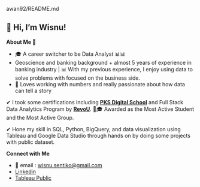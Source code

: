 awan92/README.md

## 👋 Hi, I’m Wisnu!

**About Me 👀**

- 🎓 A career switcher to be Data Analyst 📊📊
- Geoscience and banking background + almost 5 years of experience in banking industry | 📊 With my previous experience, I enjoy using data to solve problems with focused on the business side.
- 🌱 Loves working with numbers and really passionate about how data can tell a story

✔ I took some certifications including **[PKS Digital School](https://member.pksdigitalschool.id/sertifikat/generate/d53c7a54-b655-4516-8805-114269bed49a)** and Full Stack Data Analytics Program by **[RevoU](https://certificates.revou.co/wisnu-sentiko-kurniawan-certificate-completion-fsda21.pdf)**.
👨🎓 Awarded as the Most Active Student and the Most Active Group.

✔ Hone my skill in SQL, Python, BigQuery, and data visualization using Tableau and Google Data Studio through hands on by doing some projects with public dataset.

**Connect with Me**

- 📩 email : wisnu.sentiko@gmail.com
- [Linkedin](https://www.linkedin.com/in/wisnu-sentiko/)
- [Tableau Public](https://public.tableau.com/app/profile/wisnu.sentiko.kurniawan)

